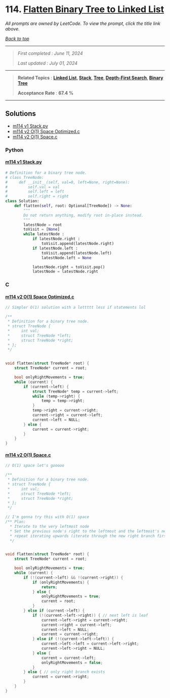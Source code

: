 # 114. [Flatten Binary Tree to Linked List](<https://leetcode.com/problems/flatten-binary-tree-to-linked-list>)

*All prompts are owned by LeetCode. To view the prompt, click the title link above.*

*[Back to top](<../README.md>)*

------

> *First completed : June 11, 2024*
>
> *Last updated : July 01, 2024*

------

> **Related Topics** : **[Linked List](<by_topic/Linked List.md>), [Stack](<by_topic/Stack.md>), [Tree](<by_topic/Tree.md>), [Depth-First Search](<by_topic/Depth-First Search.md>), [Binary Tree](<by_topic/Binary Tree.md>)**
>
> **Acceptance Rate** : **67.4 %**

------

## Solutions

- [m114 v1 Stack.py](<../my-submissions/m114 v1 Stack.py>)
- [m114 v2 O(1) Space Optimized.c](<../my-submissions/m114 v2 O(1) Space Optimized.c>)
- [m114 v2 O(1) Space.c](<../my-submissions/m114 v2 O(1) Space.c>)
### Python
#### [m114 v1 Stack.py](<../my-submissions/m114 v1 Stack.py>)
```Python
# Definition for a binary tree node.
# class TreeNode:
#     def __init__(self, val=0, left=None, right=None):
#         self.val = val
#         self.left = left
#         self.right = right
class Solution:
    def flatten(self, root: Optional[TreeNode]) -> None:
        """
        Do not return anything, modify root in-place instead.
        """
        latestNode = root
        toVisit = [None]
        while latestNode :
            if latestNode.right :
                toVisit.append(latestNode.right)
            if latestNode.left :
                toVisit.append(latestNode.left)
                latestNode.left = None

            latestNode.right = toVisit.pop()
            latestNode = latestNode.right

```

### C
#### [m114 v2 O(1) Space Optimized.c](<../my-submissions/m114 v2 O(1) Space Optimized.c>)
```C
// Simpler O(1) solution with a lottttt less if statements lol

/**
 * Definition for a binary tree node.
 * struct TreeNode {
 *     int val;
 *     struct TreeNode *left;
 *     struct TreeNode *right;
 * };
 */


void flatten(struct TreeNode* root) {
    struct TreeNode* current = root;

    bool onlyRightMovements = true;
    while (current) {
        if (current->left) {
            struct TreeNode* temp = current->left;
            while (temp->right) {
                temp = temp->right;
            }
            temp->right = current->right;
            current->right = current->left;
            current->left = NULL;
        } else {
            current = current->right;
        }
    }
}
```

#### [m114 v2 O(1) Space.c](<../my-submissions/m114 v2 O(1) Space.c>)
```C
// O(1) space let's gooooo

/**
 * Definition for a binary tree node.
 * struct TreeNode {
 *     int val;
 *     struct TreeNode *left;
 *     struct TreeNode *right;
 * };
 */

// I'm gonna try this with O(1) space 
/** Plan:
  * Iterate to the very leftmost node
  * Set the previous node's right to the leftmost and the leftmost's next to the previous right
  * repeat iterating upwards (iterate through the new right branch first)
  */


void flatten(struct TreeNode* root) {
    struct TreeNode* current = root;

    bool onlyRightMovements = true;
    while (current) {
        if (!(current->left) && !(current->right)) {
            if (onlyRightMovements) {
                return;
            } else {
                onlyRightMovements = true;
                current = root;
            }
        } else if (current->left) {
            if (!(current->left->right)) { // next left is leaf
                current->left->right = current->right;
                current->right = current->left;
                current->left = NULL;
                current = current->right;
            } else if (!(current->left->left)) {
                current->left->left = current->left->right;
                current->left->right = NULL;
            } else {
                current = current->left;
                onlyRightMovements = false;
            }
        } else { // only right branch exists
            current = current->right;
        }
    }
}
```

